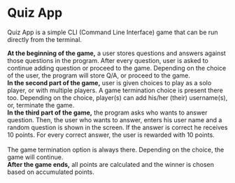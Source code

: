 # Quiz App
Quiz App is a simple CLI (Command Line Interface) game that can be run directly from the terminal.
<p>
  <b>At the beginning of the game,</b> a user stores questions and answers against those questions in the program. After every question, user is asked to continue adding question or proceed to the game. Depending on the choice of the user, the program will store Q/A, or proceed to the game. 
  <br>
  <b>In the second part of the game,</b> user is given choices to play as a solo player, or with multiple players. A game termination choice is present there too. Depending on the choice, player(s) can add his/her (their) username(s), or, terminate the game.
  <br>
  <b>In the third part of the game,</b> the program asks who wants to answer question. Then, the user who wants to answer, enters his user name and a random question is shown in the screen. If the answer is correct he receives 10 points. For every correct answer, the user is rewarded with 10 points. 
  <br><br>
  The game termination option is always there. Depending on the choice, the game will continue. 
  <br>
  <b>After the game ends,</b> all points are calculated and the winner is chosen based on accumulated points.
</p>
